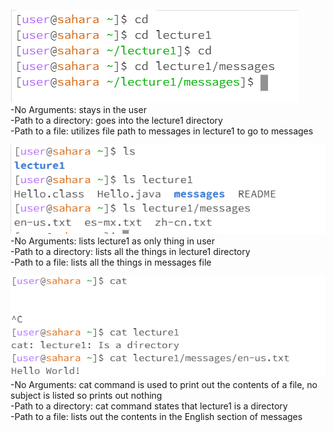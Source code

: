 ![Image](cd_portion.PNG)      
-No Arguments:  stays in the user  
-Path to a directory:  goes into the lecture1 directory  
-Path to a file: utilizes file path to messages in lecture1 to go to messages  


![Image](ls_portion.PNG)     
-No Arguments: lists lecture1 as only thing in  user    
-Path to a directory: lists all the things in lecture1 directory     
-Path to a file: lists all the things in messages file    




![Image](cat_portion.PNG)  
-No Arguments: cat command is used to print out the contents of a file, no subject is listed so prints out nothing  
-Path to a directory:  cat command states that lecture1 is a directory  
-Path to a file: lists out the contents in the English section of messages  

